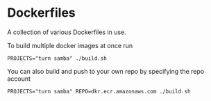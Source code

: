 # Dockerfiles
A collection of various Dockerfiles in use.

To build multiple docker images at once run
```
PROJECTS="turn samba" ./build.sh 
```
You can also build and push to your own repo by specifying the repo account
```
PROJECTS="turn samba" REPO=dkr.ecr.amazonaws.com ./build.sh
```
